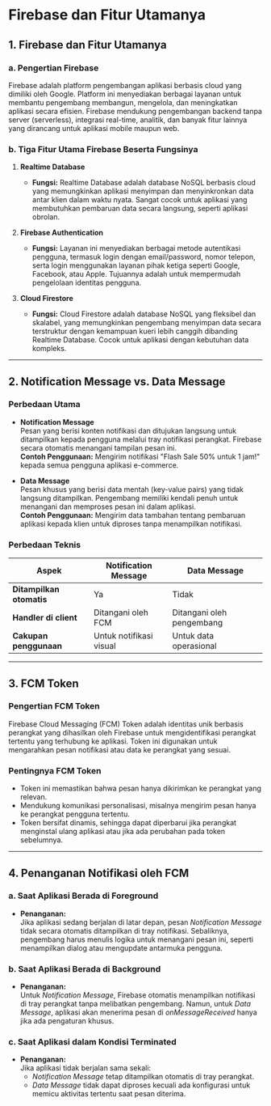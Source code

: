 
# Firebase dan Fitur Utamanya

## 1. Firebase dan Fitur Utamanya

### a. Pengertian Firebase
Firebase adalah platform pengembangan aplikasi berbasis cloud yang dimiliki oleh Google. Platform ini menyediakan berbagai layanan untuk membantu pengembang membangun, mengelola, dan meningkatkan aplikasi secara efisien. Firebase mendukung pengembangan backend tanpa server (serverless), integrasi real-time, analitik, dan banyak fitur lainnya yang dirancang untuk aplikasi mobile maupun web.

### b. Tiga Fitur Utama Firebase Beserta Fungsinya
1. **Realtime Database**
   - **Fungsi:** Realtime Database adalah database NoSQL berbasis cloud yang memungkinkan aplikasi menyimpan dan menyinkronkan data antar klien dalam waktu nyata. Sangat cocok untuk aplikasi yang membutuhkan pembaruan data secara langsung, seperti aplikasi obrolan.
   
2. **Firebase Authentication**
   - **Fungsi:** Layanan ini menyediakan berbagai metode autentikasi pengguna, termasuk login dengan email/password, nomor telepon, serta login menggunakan layanan pihak ketiga seperti Google, Facebook, atau Apple. Tujuannya adalah untuk mempermudah pengelolaan identitas pengguna.

3. **Cloud Firestore**
   - **Fungsi:** Cloud Firestore adalah database NoSQL yang fleksibel dan skalabel, yang memungkinkan pengembang menyimpan data secara terstruktur dengan kemampuan kueri lebih canggih dibanding Realtime Database. Cocok untuk aplikasi dengan kebutuhan data kompleks.

---

## 2. Notification Message vs. Data Message

### Perbedaan Utama
- **Notification Message**  
  Pesan yang berisi konten notifikasi dan ditujukan langsung untuk ditampilkan kepada pengguna melalui tray notifikasi perangkat. Firebase secara otomatis menangani tampilan pesan ini.  
  **Contoh Penggunaan:** Mengirim notifikasi "Flash Sale 50% untuk 1 jam!" kepada semua pengguna aplikasi e-commerce.

- **Data Message**  
  Pesan khusus yang berisi data mentah (key-value pairs) yang tidak langsung ditampilkan. Pengembang memiliki kendali penuh untuk menangani dan memproses pesan ini dalam aplikasi.  
  **Contoh Penggunaan:** Mengirim data tambahan tentang pembaruan aplikasi kepada klien untuk diproses tanpa menampilkan notifikasi.

### Perbedaan Teknis
| Aspek                   | Notification Message        | Data Message            |
|-------------------------|----------------------------|-------------------------|
| **Ditampilkan otomatis** | Ya                        | Tidak                  |
| **Handler di client**    | Ditangani oleh FCM         | Ditangani oleh pengembang |
| **Cakupan penggunaan**   | Untuk notifikasi visual    | Untuk data operasional |

---

## 3. FCM Token

### Pengertian FCM Token
Firebase Cloud Messaging (FCM) Token adalah identitas unik berbasis perangkat yang dihasilkan oleh Firebase untuk mengidentifikasi perangkat tertentu yang terhubung ke aplikasi. Token ini digunakan untuk mengarahkan pesan notifikasi atau data ke perangkat yang sesuai.

### Pentingnya FCM Token
- Token ini memastikan bahwa pesan hanya dikirimkan ke perangkat yang relevan.
- Mendukung komunikasi personalisasi, misalnya mengirim pesan hanya ke perangkat pengguna tertentu.
- Token bersifat dinamis, sehingga dapat diperbarui jika perangkat menginstal ulang aplikasi atau jika ada perubahan pada token sebelumnya.

---

## 4. Penanganan Notifikasi oleh FCM

### a. Saat Aplikasi Berada di Foreground
- **Penanganan:**  
  Jika aplikasi sedang berjalan di latar depan, pesan *Notification Message* tidak secara otomatis ditampilkan di tray notifikasi. Sebaliknya, pengembang harus menulis logika untuk menangani pesan ini, seperti menampilkan dialog atau mengupdate antarmuka pengguna.

### b. Saat Aplikasi Berada di Background
- **Penanganan:**  
  Untuk *Notification Message*, Firebase otomatis menampilkan notifikasi di tray perangkat tanpa melibatkan pengembang. Namun, untuk *Data Message*, aplikasi akan menerima pesan di *onMessageReceived* hanya jika ada pengaturan khusus.

### c. Saat Aplikasi dalam Kondisi Terminated
- **Penanganan:**  
  Jika aplikasi tidak berjalan sama sekali:
  - *Notification Message* tetap ditampilkan otomatis di tray perangkat.
  - *Data Message* tidak dapat diproses kecuali ada konfigurasi untuk memicu aktivitas tertentu saat pesan diterima.
